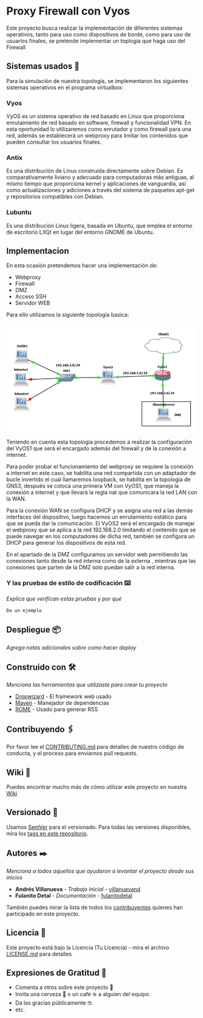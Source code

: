 # Proxy Firewall con Vyos

Este proyecto busca realizar la implementación de diferentes sistemas operativos, tanto para uso como dispositivos de borde, como para uso de usuarios finales, se pretende implementar un toplogia que haga uso del Firewall

## Sistemas usados 🚀
Para la simulación de nuestra topología, se implementaron los siguientes sistemas operativos en el programa virtualbox:

###  Vyos

VyOS es un sistema operativo de red basado en Linux que proporciona enrutamiento de red basado en software, firewall y funcionalidad VPN. En esta oportunidad lo utilizaremos como enrutador y como firewall para una red, además se establecerá un webproxy para limitar los contenidos que pueden consultar los usuarios finales.

### Antix

Es una distribución de Linux construida directamente sobre Debian. Es comparativamente liviano y adecuado para computadoras más antiguas, al mismo tiempo que proporciona kernel y aplicaciones de vanguardia, así como actualizaciones y adiciones a través del sistema de paquetes apt-get y repositorios compatibles con Debian.

### Lubuntu

Es una distribución Linux ligera, basada en Ubuntu, que emplea el entorno de escritorio LXQt en lugar del entorno GNOME de Ubuntu.

## Implementacion
En esta ocasión pretendemos hacer una implementación de:
* Webproxy
* Firewall
* DMZ
* Acceso SSH
* Servidor WEB

Para ello utilizamos la siguiente topologia basica:

<p align="center">
  <img src="Topologia.PNG" width="500" alt="accessibility text">
</p>

Teniendo en cuenta esta topología procedemos a realizar la configuración del VyOS1 que será el encargado además del firewall y de la conexión a internet.

Para poder probar el funcionamiento del webproxy se requiere la conexión a internet en este caso, se habilita una red compartida con un adaptador de bucle invertido el cual llamaremos  loopback,  se habilita en la topología de GNS3,  después se coloca una primera VM con VyOS1, que maneja la conexión a internet y que llevará la regla nat  que comunicara la red LAN con la WAN.   

Para la conexión WAN se configura DHCP y se asigna una red a las demás interfaces del dispositivo, luego hacemos un enrutamiento estático para que se pueda dar la comunicación.
El VyOS2 será el encargado de manejar el webproxy que se aplica a la red 192.168.2.0 limitando el contenido que se puede navegar en los computadores de dicha red, también se configura un DHCP para generar los dispositivos de esta red.

En el apartado de la DMZ configuramos un servidor web permitiendo las conexiones tanto desde la red interna como de la externa , mientras que las conexiones que parten de la DMZ solo puedan salir a la red interna.



### Y las pruebas de estilo de codificación ⌨️

_Explica que verifican estas pruebas y por qué_

```
Da un ejemplo
```

## Despliegue 📦

_Agrega notas adicionales sobre como hacer deploy_

## Construido con 🛠️

_Menciona las herramientas que utilizaste para crear tu proyecto_

* [Dropwizard](http://www.dropwizard.io/1.0.2/docs/) - El framework web usado
* [Maven](https://maven.apache.org/) - Manejador de dependencias
* [ROME](https://rometools.github.io/rome/) - Usado para generar RSS

## Contribuyendo 🖇️

Por favor lee el [CONTRIBUTING.md](https://gist.github.com/villanuevand/xxxxxx) para detalles de nuestro código de conducta, y el proceso para enviarnos pull requests.

## Wiki 📖

Puedes encontrar mucho más de cómo utilizar este proyecto en nuestra [Wiki](https://github.com/tu/proyecto/wiki)

## Versionado 📌

Usamos [SemVer](http://semver.org/) para el versionado. Para todas las versiones disponibles, mira los [tags en este repositorio](https://github.com/tu/proyecto/tags).

## Autores ✒️

_Menciona a todos aquellos que ayudaron a levantar el proyecto desde sus inicios_

* **Andrés Villanueva** - *Trabajo Inicial* - [villanuevand](https://github.com/villanuevand)
* **Fulanito Detal** - *Documentación* - [fulanitodetal](#fulanito-de-tal)

También puedes mirar la lista de todos los [contribuyentes](https://github.com/your/project/contributors) quíenes han participado en este proyecto. 

## Licencia 📄

Este proyecto está bajo la Licencia (Tu Licencia) - mira el archivo [LICENSE.md](LICENSE.md) para detalles

## Expresiones de Gratitud 🎁

* Comenta a otros sobre este proyecto 📢
* Invita una cerveza 🍺 o un café ☕ a alguien del equipo. 
* Da las gracias públicamente 🤓.
* etc.
